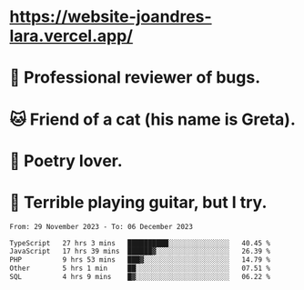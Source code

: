 # https://website-joandres-lara.vercel.app/
# 🐛 Professional reviewer of bugs.
# 🐱 Friend of a cat (his name is Greta).
# 📜 Poetry lover.
# 🎸 Terrible playing guitar, but I try.

<!--START_SECTION:waka-->

```txt
From: 29 November 2023 - To: 06 December 2023

TypeScript   27 hrs 3 mins   ██████████░░░░░░░░░░░░░░░   40.45 %
JavaScript   17 hrs 39 mins  ██████▓░░░░░░░░░░░░░░░░░░   26.39 %
PHP          9 hrs 53 mins   ███▓░░░░░░░░░░░░░░░░░░░░░   14.79 %
Other        5 hrs 1 min     ██░░░░░░░░░░░░░░░░░░░░░░░   07.51 %
SQL          4 hrs 9 mins    █▓░░░░░░░░░░░░░░░░░░░░░░░   06.22 %
```

<!--END_SECTION:waka-->
